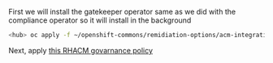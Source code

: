 First we will install the gatekeeper operator same as we did with the compliance operator so it will install in the background

```bash
<hub> oc apply -f ~/openshift-commons/remidiation-options/acm-integration-with-gatekeeper-operator/policy-gatekeeper-operator.yaml 
```

Next, apply [this RHACM govarnance policy](https://github.com/tommeramber/openshift-commons/tree/master/remidiation-options/acm-governance-feature-alone)
